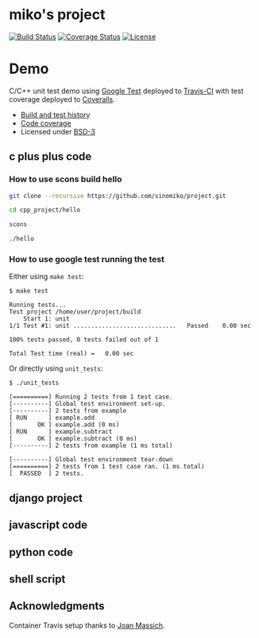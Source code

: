 # miko's project
[![Build Status](https://travis-ci.org/sinomiko/project.svg?branch=master)](https://travis-ci.org/sinomiko/project)
[![Coverage Status](https://coveralls.io/repos/github/sinomiko/project/badge.svg?branch=master)](https://coveralls.io/github/sinomiko/project?branch=master)
[![License](https://img.shields.io/badge/license-%20BSD--3-blue.svg)](../master/LICENSE)


# Demo

C/C++ unit test demo using [Google Test](https://code.google.com/p/googletest) deployed to
[Travis-CI](https://travis-ci.org/sinomiko/project/builds) with test coverage
deployed to [Coveralls](https://coveralls.io/github/sinomiko/project).

- [Build and test history](https://travis-ci.org/sinomiko/project/builds)
- [Code coverage](https://coveralls.io/github/sinomiko/project)
- Licensed under [BSD-3](../master/LICENSE)

## c plus plus code

### How to use scons build hello

```sh
git clone --recursive https://github.com/sinomiko/project.git

cd cpp_project/hello 

scons

./hello

```

### How to use google test running the test 

Either using `make test`:
```
$ make test

Running tests...
Test project /home/user/project/build
    Start 1: unit
1/1 Test #1: unit .............................   Passed    0.00 sec

100% tests passed, 0 tests failed out of 1

Total Test time (real) =   0.00 sec
```

Or directly using `unit_tests`:
```
$ ./unit_tests

[==========] Running 2 tests from 1 test case.
[----------] Global test environment set-up.
[----------] 2 tests from example
[ RUN      ] example.add
[       OK ] example.add (0 ms)
[ RUN      ] example.subtract
[       OK ] example.subtract (0 ms)
[----------] 2 tests from example (1 ms total)

[----------] Global test environment tear-down
[==========] 2 tests from 1 test case ran. (1 ms total)
[  PASSED  ] 2 tests.

```


## django project

## javascript code

## python code

## shell script




## Acknowledgments

Container Travis setup thanks to [Joan Massich](https://github.com/massich).

